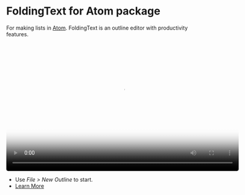 # FoldingText for Atom package

For making lists in [Atom](https://atom.io). FoldingText is an outline editor with productivity features.

<p style="text-align: center;">
  <video style="border-radius: 5px;" width="616" height="340" poster="http://foldingtext.s3.amazonaws.com/foldingtext-for-atom-demo-poster.png" autoplay="" loop="">
    <source src="http://foldingtext.s3.amazonaws.com/foldingtext-for-atom-demo.mp4" type="video/mp4">
    <img src="http://foldingtext.s3.amazonaws.com/foldingtext-for-atom-demo-poster.png" />
    Your browser does not support the video tag.
  </video>
</p>

- Use *File > New Outline* to start.
- [Learn More](http://www.foldingtext.com/foldingtext-for-atom)